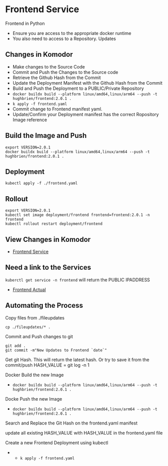 # Frontend Service 
Frontend in Python

- Ensure you are access to the appropriate docker runtime
- You also need to access to a Repository. Updates


## Changes in Komodor 

- Make changes to the Source Code 
- Commit and Push the Changes to the Source code
- Retrieve the Github Hash from the Commit
- Update the Deployment Manifest with the Github Hash from the Commit
- Build and Push the Deployment to a PUBLIC/Private Repository 
- ```docker buildx build --platform linux/amd64,linux/arm64 --push -t hughbrien/frontend:2.0.1 .```
- ``` k apply -f frontend.yaml         ```
- Commit change to Frontend manifest yaml.
- Update/Confirm  your Deployment manifest has the correct Ropository Image reference


## Build the Image and Push 
```
export VERSION=2.0.1
docker buildx build --platform linux/amd64,linux/arm64 --push -t hughbrien/frontend:2.0.1 .
```

## Deployment
```
kubectl apply -f ./frontend.yaml

```

## Rollout 
```
export VERSION=2.0.1
kubectl set image deployment/frontend frontend=frontend:2.0.1 -n frontend
kubectl rollout restart deployment/frontend 
```

## View Changes in Komodor 
- [Frontend Service](https://app.komodor.com/services/demo.google-se-cluster-frontend.frontend)

## Need a link to the Services 

```kuberctl get service -n frontend``` will return the PUBLIC IPADDRESS 

- [Frontend Actual](http://34.173.139.195:5000/)

## Automating the Process

Copy files from ./fileupdates
```
cp ./fileupdates/* . 
```

Commit and Push changes to git 

```
git add . 
git commit -m"New Updates to Frontend `date`"

```
Get git Hash. This will return the latest hash.  Or try to save it from the commit/push
 HASH_VALUE = git log -n 1  

Docker Build the new Image 
- ```docker buildx build --platform linux/amd64,linux/arm64 --push -t hughbrien/frontend:2.0.1 .```

Docke Push the new Image 
- ```docker buildx build --platform linux/amd64,linux/arm64 --push -t hughbrien/frontend:2.0.1 .```

Search and Replace the Git Hash on the frontend.yaml manifest

update all existing HASH_VALUE with HASH_VALUE in the frontend.yaml file 

Create a new Frontend Deployment using kubectl 
- - ``` k apply -f frontend.yaml         ```

